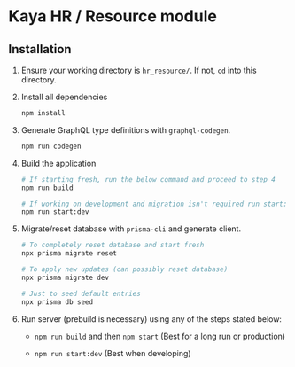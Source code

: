 # Kaya HR / Resource module

## Installation

1. Ensure your working directory is `hr_resource/`. If not, `cd` into this directory.

2. Install all dependencies
    
    ```sh
    npm install
    ```

3. Generate GraphQL type definitions with `graphql-codegen`.

    ```sh
    npm run codegen
    ```

4. Build the application

    ```sh
    # If starting fresh, run the below command and proceed to step 4
    npm run build

    # If working on development and migration isn't required run start:dev
    npm run start:dev
    ```

5. Migrate/reset database with `prisma-cli` and generate client.
   
   ```sh
   # To completely reset database and start fresh
   npx prisma migrate reset
   ```

   ```sh
   # To apply new updates (can possibly reset database)
   npx prisma migrate dev
   ```

   ```sh
   # Just to seed default entries
   npx prisma db seed
   ```

6. Run server (prebuild is necessary) using any of the steps stated below:

    - `npm run build` and then `npm start` (Best for a long run or production)
  
    - `npm run start:dev` (Best when developing)